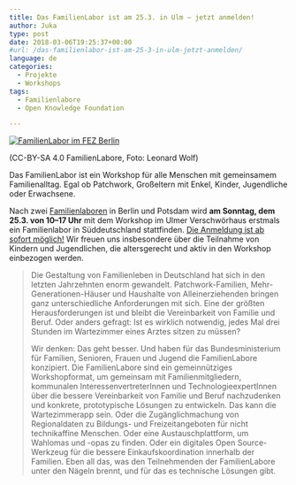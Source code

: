 ```yaml
---
title: Das FamilienLabor ist am 25.3. in Ulm – jetzt anmelden!
author: Juka
type: post
date: 2018-03-06T19:25:37+00:00
#url: /das-familienlabor-ist-am-25-3-in-ulm-jetzt-anmelden/
language: de
categories:
  - Projekte
  - Workshops
tags:
  - Familienlabore
  - Open Knowledge Foundation

---
```


[![FamilienLabor im FEZ Berlin](https://farm5.staticflickr.com/4301/35663731100_99d3640138_c.jpg)](https://www.flickr.com/photos/okfde/35663731100/in/photolist-WELwSA-WVWjQx-WktWKw-WELv8o-WScjeh-WJ5xBB-WScnA7-WJ4MBc-WELJjU-Wktrsd-WELDuy-VDGcZu-VGiGX6-WVW9dF-WJ4Ddt-VDEzR9-WkusRU-WEKQFo-WJ4vBM-VDEZqd-WksW3w-VGhR9D-VGhYsr-VDEHHG-WEKLEN-WJ4xri)

(CC-BY-SA 4.0 FamilienLabore, Foto: Leonard Wolf)

Das FamilienLabor ist ein Workshop für alle Menschen mit gemeinsamem Familienalltag. Egal ob Patchwork, Großeltern mit Enkel, Kinder, Jugendliche oder Erwachsene.

Nach zwei [Familienlaboren][1] in Berlin und Potsdam wird **am Sonntag, dem 25.3. von 10–17 Uhr** mit dem Workshop im Ulmer Verschwörhaus erstmals ein Familienlabor in Süddeutschland stattfinden. [Die Anmeldung ist ab sofort möglich!][2] Wir freuen uns insbesondere über die Teilnahme von Kindern und Jugendlichen, die altersgerecht und aktiv in den Workshop einbezogen werden.

> Die Gestaltung von Familienleben in Deutschland hat sich in den letzten Jahrzehnten enorm gewandelt. Patchwork-Familien, Mehr-Generationen-Häuser und Haushalte von Alleinerziehenden bringen ganz unterschiedliche Anforderungen mit sich. Eine der größten Herausforderungen ist und bleibt die Vereinbarkeit von Familie und Beruf. Oder anders gefragt: Ist es wirklich notwendig, jedes Mal drei Stunden im Wartezimmer eines Arztes sitzen zu müssen?
>
> Wir denken: Das geht besser. Und haben für das Bundesministerium für Familien, Senioren, Frauen und Jugend die FamilienLabore konzipiert. Die FamilienLabore sind ein gemeinnütziges Workshopformat, um gemeinsam mit Familienmitgliedern, kommunalen InteressenvertreterInnen und TechnologieexpertInnen über die bessere Vereinbarkeit von Familie und Beruf nachzudenken und konkrete, prototypische Lösungen zu entwickeln. Das kann die Wartezimmerapp sein. Oder die Zugänglichmachung von Regionaldaten zu Bildungs- und Freizeitangeboten für nicht technikaffine Menschen. Oder eine Austauschplattform, um Wahlomas und -opas zu finden. Oder ein digitales Open Source-Werkzeug für die bessere Einkaufskoordination innerhalb der Familien. Eben all das, was den Teilnehmenden der FamilienLabore unter den Nägeln brennt, und für das es technische Lösungen gibt.

 [1]: https://familienlabore.de/
 [2]: https://familienlabore.de/veranstaltung/verschwoerhaus-ulm/
